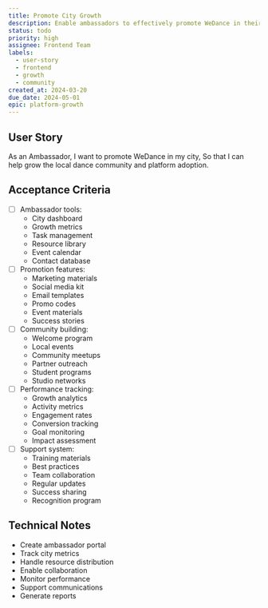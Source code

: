 ```yaml
---
title: Promote City Growth
description: Enable ambassadors to effectively promote WeDance in their cities
status: todo
priority: high
assignee: Frontend Team
labels:
  - user-story
  - frontend
  - growth
  - community
created_at: 2024-03-20
due_date: 2024-05-01
epic: platform-growth
---
```


## User Story

As an Ambassador,
I want to promote WeDance in my city,
So that I can help grow the local dance community and platform adoption.

## Acceptance Criteria

- [ ] Ambassador tools:
  - City dashboard
  - Growth metrics
  - Task management
  - Resource library
  - Event calendar
  - Contact database
- [ ] Promotion features:
  - Marketing materials
  - Social media kit
  - Email templates
  - Promo codes
  - Event materials
  - Success stories
- [ ] Community building:
  - Welcome program
  - Local events
  - Community meetups
  - Partner outreach
  - Student programs
  - Studio networks
- [ ] Performance tracking:
  - Growth analytics
  - Activity metrics
  - Engagement rates
  - Conversion tracking
  - Goal monitoring
  - Impact assessment
- [ ] Support system:
  - Training materials
  - Best practices
  - Team collaboration
  - Regular updates
  - Success sharing
  - Recognition program

## Technical Notes

- Create ambassador portal
- Track city metrics
- Handle resource distribution
- Enable collaboration
- Monitor performance
- Support communications
- Generate reports
